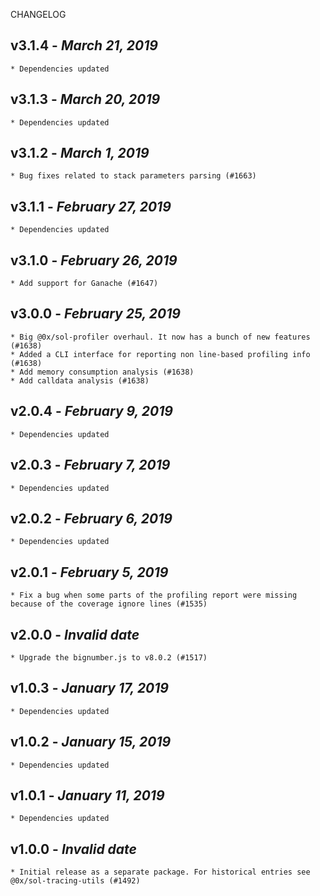 <!--
changelogUtils.file is auto-generated using the monorepo-scripts package. Don't edit directly.
Edit the package's CHANGELOG.json file only.
-->

CHANGELOG

## v3.1.4 - _March 21, 2019_

    * Dependencies updated

## v3.1.3 - _March 20, 2019_

    * Dependencies updated

## v3.1.2 - _March 1, 2019_

    * Bug fixes related to stack parameters parsing (#1663)

## v3.1.1 - _February 27, 2019_

    * Dependencies updated

## v3.1.0 - _February 26, 2019_

    * Add support for Ganache (#1647)

## v3.0.0 - _February 25, 2019_

    * Big @0x/sol-profiler overhaul. It now has a bunch of new features (#1638)
    * Added a CLI interface for reporting non line-based profiling info (#1638)
    * Add memory consumption analysis (#1638)
    * Add calldata analysis (#1638)

## v2.0.4 - _February 9, 2019_

    * Dependencies updated

## v2.0.3 - _February 7, 2019_

    * Dependencies updated

## v2.0.2 - _February 6, 2019_

    * Dependencies updated

## v2.0.1 - _February 5, 2019_

    * Fix a bug when some parts of the profiling report were missing because of the coverage ignore lines (#1535)

## v2.0.0 - _Invalid date_

    * Upgrade the bignumber.js to v8.0.2 (#1517)

## v1.0.3 - _January 17, 2019_

    * Dependencies updated

## v1.0.2 - _January 15, 2019_

    * Dependencies updated

## v1.0.1 - _January 11, 2019_

    * Dependencies updated

## v1.0.0 - _Invalid date_

    * Initial release as a separate package. For historical entries see @0x/sol-tracing-utils (#1492)
